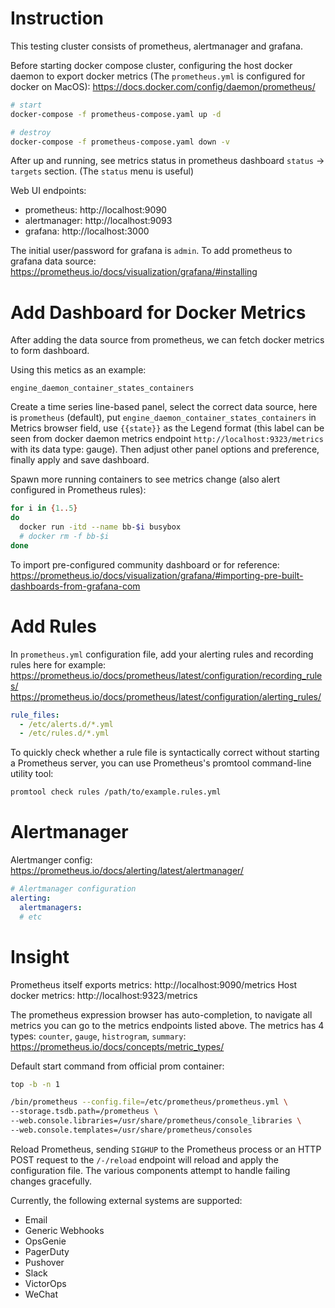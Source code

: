 # Instruction
This testing cluster consists of prometheus, alertmanager and grafana.

Before starting docker compose cluster, configuring the host docker daemon to export docker metrics (The `prometheus.yml` is configured for docker on MacOS): 
https://docs.docker.com/config/daemon/prometheus/

```bash
# start
docker-compose -f prometheus-compose.yaml up -d

# destroy
docker-compose -f prometheus-compose.yaml down -v
```
After up and running, see metrics status in prometheus dashboard `status` -> `targets` section. (The `status` menu is useful)

Web UI endpoints:
- prometheus: http://localhost:9090
- alertmanager: http://localhost:9093
- grafana: http://localhost:3000

The initial user/password for grafana is `admin`.
To add prometheus to grafana data source:
https://prometheus.io/docs/visualization/grafana/#installing

# Add Dashboard for Docker Metrics
After adding the data source from prometheus, we can fetch docker metrics to form dashboard.

Using this metics as an example:
```
engine_daemon_container_states_containers
```
Create a time series line-based panel, select the correct data source, here is `prometheus` (default), put `engine_daemon_container_states_containers` in Metrics browser field, use `{{state}}` as the Legend format (this label can be seen from docker daemon metrics endpoint `http://localhost:9323/metrics` with its data type: gauge). Then adjust other panel options and preference, finally apply and save dashboard.

Spawn more running containers to see metrics change (also alert configured in Prometheus rules):
```bash
for i in {1..5}
do
  docker run -itd --name bb-$i busybox
  # docker rm -f bb-$i
done
```

To import pre-configured community dashboard or for reference:
https://prometheus.io/docs/visualization/grafana/#importing-pre-built-dashboards-from-grafana-com

# Add Rules
In `prometheus.yml` configuration file, add your alerting rules and recording rules here for example:
https://prometheus.io/docs/prometheus/latest/configuration/recording_rules/
https://prometheus.io/docs/prometheus/latest/configuration/alerting_rules/
```yaml
rule_files:
  - /etc/alerts.d/*.yml
  - /etc/rules.d/*.yml
```
To quickly check whether a rule file is syntactically correct without starting a Prometheus server, you can use Prometheus's promtool command-line utility tool:
```bash
promtool check rules /path/to/example.rules.yml
```

# Alertmanager
Alertmanger config:
https://prometheus.io/docs/alerting/latest/alertmanager/
```yaml
# Alertmanager configuration
alerting:
  alertmanagers:
  # etc
```

# Insight
Prometheus itself exports metrics: http://localhost:9090/metrics
Host docker metrics: http://localhost:9323/metrics

The prometheus expression browser has auto-completion, to navigate all metrics you can go to the metrics endpoints listed above. The metrics has 4 types: `counter`, `gauge`, `histrogram`, `summary`:
https://prometheus.io/docs/concepts/metric_types/

Default start command from official prom container:
```bash
top -b -n 1

/bin/prometheus --config.file=/etc/prometheus/prometheus.yml \
--storage.tsdb.path=/prometheus \
--web.console.libraries=/usr/share/prometheus/console_libraries \
--web.console.templates=/usr/share/prometheus/consoles
```

Reload Prometheus, sending `SIGHUP` to the Prometheus process or an HTTP POST request to the `/-/reload` endpoint will reload and apply the configuration file. The various components attempt to handle failing changes gracefully.

Currently, the following external systems are supported:
- Email
- Generic Webhooks
- OpsGenie
- PagerDuty
- Pushover
- Slack
- VictorOps
- WeChat
